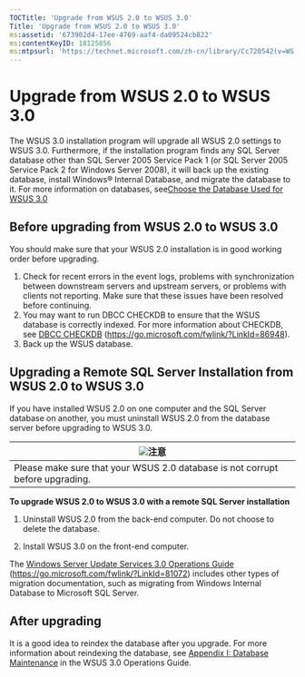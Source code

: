 ```yaml
---
TOCTitle: 'Upgrade from WSUS 2.0 to WSUS 3.0'
Title: 'Upgrade from WSUS 2.0 to WSUS 3.0'
ms:assetid: '673902d4-17ee-4769-aaf4-da09524cb822'
ms:contentKeyID: 18125856
ms:mtpsurl: 'https://technet.microsoft.com/zh-cn/library/Cc720542(v=WS.10)'
---
```


Upgrade from WSUS 2.0 to WSUS 3.0
=================================

The WSUS 3.0 installation program will upgrade all WSUS 2.0 settings to WSUS 3.0. Furthermore, if the installation program finds any SQL Server database other than SQL Server 2005 Service Pack 1 (or SQL Server 2005 Service Pack 2 for Windows Server 2008), it will back up the existing database, install Windows® Internal Database, and migrate the database to it. For more information on databases, see[Choose the Database Used for WSUS 3.0](https://technet.microsoft.com/6f51cae4-4b1e-4a4b-81ef-cc92dd3644fd)

Before upgrading from WSUS 2.0 to WSUS 3.0
------------------------------------------

You should make sure that your WSUS 2.0 installation is in good working order before upgrading.

1.  Check for recent errors in the event logs, problems with synchronization between downstream servers and upstream servers, or problems with clients not reporting. Make sure that these issues have been resolved before continuing.
2.  You may want to run DBCC CHECKDB to ensure that the WSUS database is correctly indexed. For more information about CHECKDB, see [DBCC CHECKDB](https://go.microsoft.com/fwlink/?linkid=86948) (https://go.microsoft.com/fwlink/?LinkId=86948).
3.  Back up the WSUS database.

Upgrading a Remote SQL Server Installation from WSUS 2.0 to WSUS 3.0
--------------------------------------------------------------------

If you have installed WSUS 2.0 on one computer and the SQL Server database on another, you must uninstall WSUS 2.0 from the database server before upgrading to WSUS 3.0.

| ![](images/Cc720542.note(WS.10).gif)注意         |
|-------------------------------------------------------------------------------|
| Please make sure that your WSUS 2.0 database is not corrupt before upgrading. |

**To upgrade WSUS 2.0 to WSUS 3.0 with a remote SQL Server installation**
1.  Uninstall WSUS 2.0 from the back-end computer. Do not choose to delete the database.

2.  Install WSUS 3.0 on the front-end computer.

The [Windows Server Update Services 3.0 Operations Guide](https://go.microsoft.com/fwlink/?linkid=81072) (https://go.microsoft.com/fwlink/?LinkId=81072) includes other types of migration documentation, such as migrating from Windows Internal Database to Microsoft SQL Server.

After upgrading
---------------

It is a good idea to reindex the database after you upgrade. For more information about reindexing the database, see [Appendix I: Database Maintenance](https://technet.microsoft.com/e787794b-4f09-4d01-ae4e-5983ea7634f9) in the WSUS 3.0 Operations Guide.
